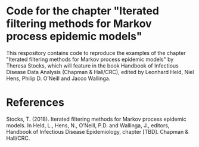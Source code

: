 # Code for the chapter "Iterated filtering methods for Markov process epidemic models"

This respository contains code to reproduce the examples of the chapter "Iterated filtering methods for Markov process epidemic models" by Theresa Stocks, which will feature in the book Handbook of Infectious Disease Data Analysis (Chapman & Hall/CRC), edited by Leonhard Held, Niel Hens, Philip D. O’Neill and Jacco Wallinga.

# References

Stocks, T. (2018). Iterated filtering methods for Markov process epidemic models. In Held, L., Hens, N., O’Neill, P.D. and Wallinga, J., editors, Handbook of Infectious Disease Epidemiology, chapter [TBD]. Chapman & Hall/CRC.
